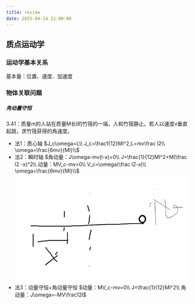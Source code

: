 ```yaml
---
title: review
date: 2025-04-14 22:00:00
---
```


## 质点运动学

### 运动学基本关系

基本量：位置、速度、加速度

### 物体关联问题

##### 角动量守恒

3.41：质量m的人站在质量M长l的竹筏的一端，人和竹筏静止。若人以速度v垂直起跳，求竹筏获得的角速度。
- 法1：质心轴
$J_c\omega=L\\
J_c=\frac1{12}Ml^2,L=mv\frac l2\\
\omega=\frac{6mv}{Ml}\\$
- 法2：瞬时轴
$角动量：J\omega-mv(l-x)=0\\
J=\frac{1}{12}Ml^2+M(\frac l2 -x)^2\\
动量：MV_c-mv=0\\
V_c=\omega(\frac l2-x)\\
\omega=\frac{6mv}{Ml}\\$
![analysis](3.14.png)
- 法3：动量守恒+角动量守恒
$动量：MV_c-mv=0\\
J=\frac{1}{12}Ml^2\\
角动量：J\omega=-MV\frac12l$